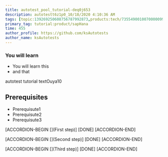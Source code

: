 ```yaml
---
title: autotest_pool_tutorial-deq0j653
description: autotestt6z1p0_10/18/2020 4:10:36 AM
tags: [topic:139269250608756787992873,products:tech/73554900100700000996,tutorial:experience/advanced]
primary_tag: tutorial:product/sapHana
time: 455
author_profile: https://github.com/ksAutotests
author_name: ksAutotests
---
```

### You will learn
- You will learn this
- and that

autotest tutorial textOuya10

## Prerequisites
- Prerequisute1
- Prerequisute2
- Prerequisute3

[ACCORDION-BEGIN [](First step)]
[DONE]
[ACCORDION-END]

[ACCORDION-BEGIN [](Second step)]
[DONE]
[ACCORDION-END]

[ACCORDION-BEGIN [](Third step)]
[DONE]
[ACCORDION-END]


